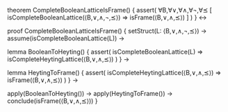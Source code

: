 theorem CompleteBooleanLatticeIsFrame() {
  assert(
    ∀B,∀∨,∀∧,∀¬,∀⪯ [
      isCompleteBooleanLattice(⟨B,∨,∧,¬,⪯⟩) ⇒ 
      isFrame(⟨B,∨,∧,⪯⟩)
    ]
  )
} ↔

proof CompleteBooleanLatticeIsFrame() {
  setStruct(L: ⟨B,∨,∧,¬,⪯⟩) →
  assume(isCompleteBooleanLattice(L)) →
  
  lemma BooleanToHeyting() {
    assert(
      isCompleteBooleanLattice(L) ⇒ 
      isCompleteHeytingLattice(⟨B,∨,∧,⪯⟩)
    )
  } →
  
  lemma HeytingToFrame() {
    assert(
      isCompleteHeytingLattice(⟨B,∨,∧,⪯⟩) ⇒ 
      isFrame(⟨B,∨,∧,⪯⟩)
    )
  } →
  
  apply(BooleanToHeyting()) →
  apply(HeytingToFrame()) →
  conclude(isFrame(⟨B,∨,∧,⪯⟩))
}